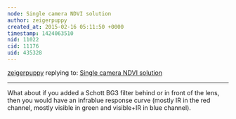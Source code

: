```yaml
---
node: Single camera NDVI solution
author: zeigerpuppy
created_at: 2015-02-16 05:11:50 +0000
timestamp: 1424063510
nid: 11022
cid: 11176
uid: 435328
---
```




[zeigerpuppy](../profile/zeigerpuppy) replying to: [Single camera NDVI solution](../notes/theowallis/08-08-2014/single-camera-ndvi-solution)

----
What about if you added a Schott BG3 filter behind or in front of the lens,
then you would have an infrablue response curve (mostly IR in the red channel, mostly visible in green and visible+IR in blue channel).
